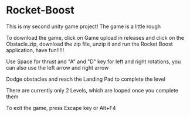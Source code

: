 # Rocket-Boost

This is my second unity game project! The game is a little rough

To download the game, click on Game upload in releases and click on the Obstacle.zip, download the zip file, unzip it and run the Rocket Boost application, have fun!!!!!

Use Space for thrust and "A" and "D" key for left and right rotations, you can also use the left arrow and right arrow

Dodge obstacles and reach the Landing Pad to complete the level

There are currently only 2 Levels, which are looped once you complete them

To exit the game, press Escape key or Alt+F4
